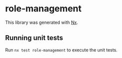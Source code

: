 # role-management

This library was generated with [Nx](https://nx.dev).

## Running unit tests

Run `nx test role-management` to execute the unit tests.

